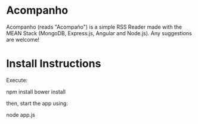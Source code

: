 # Acompanho
Acompanho (reads "Acompaño") is a simple RSS Reader made with the MEAN Stack (MongoDB, Express.js, Angular and Node.js).
Any suggestions are welcome!

# Install Instructions
Execute:

npm install
bower install

then, start the app using:

node app.js